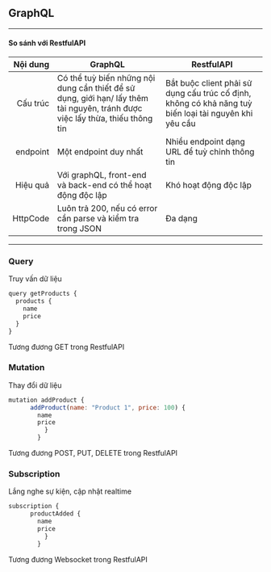 ## GraphQL

------------------------------

#### So sánh với RestfulAPI

| Nội dung | GraphQL                                                                                                                   | RestfulAPI                                                                                           |
|---------:|---------------------------------------------------------------------------------------------------------------------------|------------------------------------------------------------------------------------------------------|
| Cấu trúc | Có thể tuỳ biến những nội dung cần thiết để sử dụng, giới hạn/ lấy thêm tài nguyên, tránh được việc lấy thừa, thiếu thông tin | Bắt buộc client phải sử dụng cấu trúc cố định, không có khả năng tuỳ biến loại tài nguyên khi yêu cầu |
| endpoint | Một endpoint duy nhất                                                                                                     | Nhiều endpoint dạng URL để tuỳ chỉnh thông tin                                                       |
| Hiệu quả | Với graphQL, front-end và back-end có thể hoạt động độc lập                                                               | Khó hoạt động độc lập                                                                                |
| HttpCode | Luôn trả 200, nếu có error cần parse và kiểm tra trong JSON                                                               | Đa dạng                                                                                              |

---------------
### Query
Truy vấn dữ liệu

```js
query getProducts {
  products {
    name
    price
  }
}
```

Tương đương GET trong RestfulAPI

### Mutation
Thay đổi dữ liệu

```js
mutation addProduct {
      addProduct(name: "Product 1", price: 100) {
        name
        price
          }
        }  
```

Tương đương POST, PUT, DELETE trong RestfulAPI

### Subscription
Lắng nghe sự kiện, cập nhật realtime

```js
subscription {
      productAdded {
        name
        price
          }
        }  
```

Tương đương Websocket trong RestfulAPI
